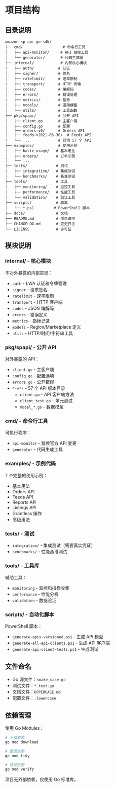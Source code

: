 # 项目结构

## 目录说明

```
amazon-sp-api-go-sdk/
├── cmd/                  # 命令行工具
│   ├── api-monitor/     # API 监控工具
│   └── generator/       # 代码生成器
├── internal/            # 内部核心模块
│   ├── auth/           # 认证
│   ├── signer/         # 签名
│   ├── ratelimit/      # 速率限制
│   ├── transport/      # HTTP 传输
│   ├── codec/          # 编解码
│   ├── errors/         # 错误处理
│   ├── metrics/        # 指标
│   ├── models/         # 通用模型
│   └── utils/          # 工具函数
├── pkg/spapi/          # 公开 API
│   ├── client.go       # 主客户端
│   ├── config.go       # 配置
│   ├── orders-v0/      # Orders API
│   ├── feeds-v2021-06-30/  # Feeds API
│   └── ...             # 其他 57 个 API
├── examples/           # 使用示例
│   ├── basic_usage/   # 基本用法
│   ├── orders/        # 订单示例
│   └── ...
├── tests/             # 测试
│   ├── integration/   # 集成测试
│   └── benchmarks/    # 基准测试
├── tools/             # 工具
│   ├── monitoring/    # 监控工具
│   ├── performance/   # 性能工具
│   └── validation/    # 验证工具
├── scripts/           # 脚本
│   └── *.ps1         # PowerShell 脚本
├── docs/              # 文档
├── README.md          # 项目说明
├── CHANGELOG.md       # 变更日志
└── LICENSE            # 许可证
```

## 模块说明

### internal/ - 核心模块

不对外暴露的内部实现：
- `auth` - LWA 认证和令牌管理
- `signer` - 请求签名
- `ratelimit` - 速率限制
- `transport` - HTTP 客户端
- `codec` - JSON 编解码
- `errors` - 错误定义
- `metrics` - 指标记录
- `models` - Region/Marketplace 定义
- `utils` - HTTP/时间/字符串工具

### pkg/spapi/ - 公开 API

对外暴露的 API：
- `client.go` - 主客户端
- `config.go` - 配置选项
- `errors.go` - 公开错误
- `*-v*/` - 57 个 API 版本目录
  - `client.go` - API 客户端方法
  - `client_test.go` - 单元测试
  - `model_*.go` - 数据模型

### cmd/ - 命令行工具

可执行程序：
- `api-monitor` - 监控官方 API 变更
- `generator` - 代码生成工具

### examples/ - 示例代码

7 个完整的使用示例：
- 基本用法
- Orders API
- Feeds API
- Reports API
- Listings API
- Grantless 操作
- 高级用法

### tests/ - 测试

- `integration/` - 集成测试（需要真实凭证）
- `benchmarks/` - 性能基准测试

### tools/ - 工具库

辅助工具：
- `monitoring` - 监控和指标收集
- `performance` - 性能分析
- `validation` - 数据验证

### scripts/ - 自动化脚本

PowerShell 脚本：
- `generate-apis-versioned.ps1` - 生成 API 模型
- `generate-all-api-clients.ps1` - 生成 API 客户端
- `generate-api-client-tests.ps1` - 生成测试

## 文件命名

- Go 源文件：`snake_case.go`
- 测试文件：`*_test.go`
- 文档文件：`UPPERCASE.md`
- 配置文件：`.lowercase`

## 依赖管理

使用 Go Modules：
```bash
# 下载依赖
go mod download

# 整理依赖
go mod tidy

# 验证依赖
go mod verify
```

项目无外部依赖，仅使用 Go 标准库。

